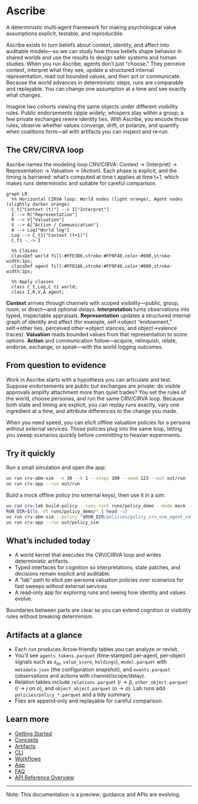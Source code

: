 # Ascribe

A deterministic multi‑agent framework for making psychological value assumptions explicit, testable, and reproducible.

Ascribe exists to turn beliefs about context, identity, and affect into auditable models&mdash;so we can study how those beliefs shape behavior in shared worlds and use the results to design safer systems and human studies. When you run Ascribe, agents don’t just “choose.” They perceive context, interpret what they see, update a structured internal representation, read out bounded values, and then act or communicate. Because the world advances in deterministic steps, runs are comparable and replayable. You can change one assumption at a time and see exactly what changes.

Imagine two cohorts viewing the same objects under different visibility rules. Public endorsements ripple widely; whispers stay within a group; a few private exchanges rewire identity ties. With Ascribe, you encode those rules, observe whether values converge, drift, or polarize, and quantify when coalitions form&mdash;all with artifacts you can inspect and re‑run.

## The CRV/CIRVA loop

Ascribe names the modeling loop CRV/CIRVA: Context → (Interpret) → Representation → Valuation → (Action). Each phase is explicit, and the timing is barriered: what’s computed at time t applies at time t+1, which makes runs deterministic and suitable for careful comparison.

```mermaid
graph LR
  %% Horizontal CIRVA loop: World nodes (light orange), Agent nodes (slightly darker orange)
  C_t["Context (t)"] --> I["Interpret"]
  I --> R["Representation"]
  R --> V["Valuation"]
  V --> A["Action / Communication"]
  A --> Log["World log"]
  Log --> C_t1["Context (t+1)"]
  C_t1 -.-> I

  %% Classes
  classDef world fill:#FFE3D6,stroke:#FF9F40,color:#000,stroke-width:1px;
  classDef agent fill:#FFD1A6,stroke:#FF9F40,color:#000,stroke-width:1px;

  %% Apply classes
  class C_t,Log,C_t1 world;
  class I,R,V,A agent;
```

**Context** arrives through channels with scoped visibility&mdash;public, group, room, or direct&mdash;and optional delays. **Interpretation** turns observations into typed, inspectable appraisals. **Representation** updates a structured internal graph of identity and affect (for example, self→object “endowment,” self→other ties, perceived other→object stances, and object→valence traces). **Valuation** reads bounded values from that representation to score options. **Action** and communication follow&mdash;acquire, relinquish, relate, endorse, exchange, or speak&mdash;with the world logging outcomes.

## From question to evidence

Work in Ascribe starts with a hypothesis you can articulate and test. Suppose endorsements are public but exchanges are private: do visible approvals amplify attachment more than quiet trades? You set the rules of the world, choose personas, and run the same CRV/CIRVA loop. Because both state and timing are explicit, you can replay runs exactly, vary one ingredient at a time, and attribute differences to the change you made.

When you need speed, you can elicit offline valuation policies for a persona without external services. Those policies plug into the same loop, letting you sweep scenarios quickly before committing to heavier experiments.

## Try it quickly

Run a small simulation and open the app:

```bash
uv run crv-abm-sim --n 30 --k 1 --steps 100 --seed 123 --out out/run
uv run crv-app --run out/run
```

Build a mock offline policy (no external keys), then use it in a sim:

```bash
uv run crv-lab build-policy --runs-root runs/policy_demo --mode mock --persona persona_baseline --model gpt-4o
RUN_DIR=$(ls -dt runs/policy_demo/* | head -1)
uv run crv-abm-sim --policy "$RUN_DIR/policies/policy_crv_one_agent_valuation_v0.1.0.parquet" --steps 50 --out out/policy_sim
uv run crv-app --run out/policy_sim
```

## What’s included today

- A world kernel that executes the CRV/CIRVA loop and writes deterministic artifacts.
- Typed interfaces for cognition so interpretations, state patches, and decisions remain explicit and auditable.
- A “lab” path to elicit per‑persona valuation policies over scenarios for fast sweeps without external services.
- A read‑only app for exploring runs and seeing how identity and values evolve.

Boundaries between parts are clear so you can extend cognition or visibility rules without breaking determinism.

## Artifacts at a glance

- Each run produces Arrow‑friendly tables you can analyze or revisit.
- You’ll see `agents_tokens.parquet` (time‑stamped per‑agent, per‑object signals such as $s_{io}$, `value_score`, `holdings`), `model.parquet` with `metadata.json` (the configuration snapshot), and `events.parquet` (observations and actions with channel/scope/delay).
- Relation tables include `relations.parquet` ($i\to j$), `other_object.parquet` ($i\to j$ on $o$), and `object_object.parquet` ($o\to o$). Lab runs add `policies/policy_*.parquet` and a tidy summary.
- Files are append‑only and replayable for careful comparison.

## Learn more

- [Getting Started](guide/getting-started.md)
- [Concepts](guide/concepts.md)
- [Artifacts](guide/artifacts.md)
- [CLI](guide/cli.md)
- [Workflows](guide/workflows.md)
- [App](guide/app.md)
- [FAQ](guide/faq.md)
- [API Reference Overview](api/index.md)

---

Note: This documentation is a preview; guidance and APIs are evolving.
